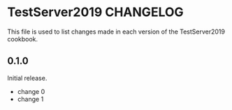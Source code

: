 # TestServer2019 CHANGELOG

This file is used to list changes made in each version of the TestServer2019 cookbook.

## 0.1.0

Initial release.

- change 0
- change 1
